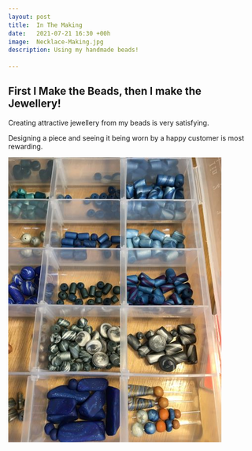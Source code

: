 ```yaml
---
layout: post
title:  In The Making
date:   2021-07-21 16:30 +00h
image:  Necklace-Making.jpg
description: Using my handmade beads!

---
```


## First I Make the Beads, then I make the Jewellery!

Creating attractive jewellery from my beads is very satisfying.

Designing a piece and seeing it being worn by a happy customer is most rewarding.

![box of beads](/images/Box-of-Beads.JPG)
